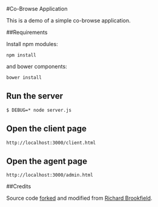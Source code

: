#Co-Browse Application

This is a demo of a simple co-browse application.

##Requirements

Install npm modules:

```
npm install
```

and bower components:

```
bower install
```

## Run the server

```
$ DEBUG=* node server.js
```

## Open the client page

```
http://localhost:3000/client.html
``` 

## Open the agent page

```
http://localhost:3000/admin.html
```


##Credits

Source code [forked](https://github.com/dvideby0/screenshare) and modified from [Richard Brookfield](https://github.com/dvideby0).

